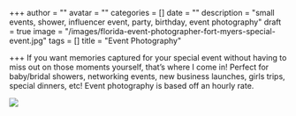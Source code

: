 +++
author = ""
avatar = ""
categories = []
date = ""
description = "small events, shower, influencer event, party, birthday, event photography"
draft = true
image = "/images/florida-event-photographer-fort-myers-special-event.jpg"
tags = []
title = "Event Photography"

+++
If you want memories captured for your special event without having to miss out on those moments yourself, that’s where I come in! Perfect for baby/bridal showers, networking events, new business launches, girls trips, special dinners, etc!   Event photography is based off an hourly rate.

![](/images/business-event-fort-myers-photography.jpg)